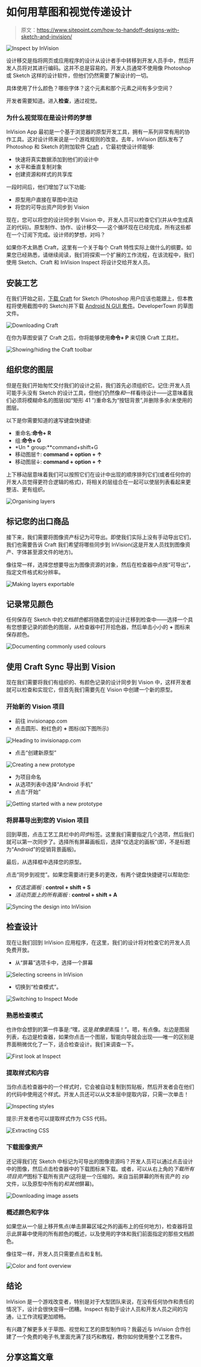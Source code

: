 # 如何用草图和视觉传递设计

> 原文：<https://www.sitepoint.com/how-to-handoff-designs-with-sketch-and-invision/>

![Inspect by InVision](img/958eea5b268260005fc9be46674cce57.png)

设计移交是指将网页或应用程序的设计从设计者手中转移到开发人员手中，然后开发人员将对其进行编码。这并不总是容易的。开发人员通常不使用像 Photoshop 或 Sketch 这样的设计软件，但他们仍然需要了解设计的一切。

具体使用了什么颜色？哪些字体？这个元素和那个元素之间有多少空间？

开发者需要知道。进入**检查**，通过视觉。

### 为什么视觉现在是设计师的梦想

InVision App 最初是一个基于浏览器的原型开发工具，拥有一系列非常有用的协作工具。这对设计师来说是一个游戏规则的改变。去年，InVision 团队发布了 Photoshop 和 Sketch 的附加软件 [Craft](https://www.invisionapp.com/craft) ，它最初使设计师能够:

*   快速将真实数据添加到他们的设计中
*   水平和垂直复制对象
*   创建资源和样式的共享库

一段时间后，他们增加了以下功能:

*   原型用户直接在草图中流动
*   将您的可导出资产同步到 Vision

现在，您可以将您的设计同步到 Vision 中，开发人员可以检查它们(并从中生成真正的代码)。原型制作、协作、设计移交——这个循环现在已经完成，所有这些都在一个订阅下完成。设计师的梦想，对吗？

如果你不太熟悉 Craft，这里有一个关于每个 Craft 特性实际上做什么的纲要。如果您已经熟悉，请继续阅读，我们将探索一个扩展的工作流程，在该流程中，我们使用 Sketch、Craft 和 InVision Inspect 将设计交给开发人员。

## 安装工艺

在我们开始之前，[下载 Craft](https://www.invisionapp.com/craft) for Sketch (Photoshop 用户应该也能跟上，但本教程将使用截图中的 Sketch)并下载 [Android N GUI 套件](https://www.sketchappsources.com/free-source/2038-android-n-gui-kit-sketch-freebie-resource.html)。DeveloperTown 的草图文件。

![Downloading Craft](img/b96f7a0ddf645e1a10590b429e1b4576.png)

在你为草图安装了 Craft 之后，你将能够使用**命令+ P** 来切换 Craft 工具栏。

![Showing/hiding the Craft toolbar](img/0bfe2f3c73c3735197996d34905dead1.png)

## 组织您的图层

但是在我们开始匆忙交付我们的设计之前，我们首先必须组织它。记住:开发人员可能手头没有 Sketch 的设计工具，但他们仍然像*和*一样看待设计——这意味着我们必须将模糊命名的图层(如“矩形 41 ”)重命名为“按钮背景”,并删除多余/未使用的图层。

以下是你需要知道的速写键盘快捷键:

*   重命名:**命令+ R**
*   组:**命令+ G**
*   *Un * group:**command+shift+G
*   移动图层↑: **command + option + ↑**
*   移动图层↓: **command + option + ↑**

上下移动层意味着我们可以按照它们在设计中出现的顺序排列它们(或者任何你的开发人员觉得更符合逻辑的格式)，将相关的层组合在一起可以使层列表看起来更整洁、更有组织。

![Organising layers](img/52f22dbaa6f682ba079a9457d682dc8e.png)

## 标记您的出口商品

接下来，我们需要将图像资产标记为可导出。即使我们实际上没有手动导出它们，我们也需要告诉 Craft 我们希望将哪些同步到 InVision(这是开发人员找到图像资产、字体甚至源文件的地方)。

像往常一样，选择您想要导出为图像资源的对象，然后在检查器中点按“可导出”，指定文件格式和分辨率。

![Making layers exportable](img/1831d543e571fb6e35a2a0fb18518426.png)

## 记录常见颜色

任何保存在 Sketch 中的*文档颜色*都将随着您的设计迁移到检查中——选择一个具有您想要记录的颜色的图层，从检查器中打开拾色器，然后单击小小的 **+** 图标来保存颜色。

![Documenting commonly used colours](img/eed6a3c30041020788e3a444907790f9.png)

## 使用 Craft Sync 导出到 Vision

现在我们需要将我们有组织的、有颜色记录的设计同步到 Vision 中，这样开发者就可以检查和实现它，但首先我们需要先在 Vision 中创建一个新的原型。

### 开始新的 Vision 项目

*   前往 invisionapp.com
*   点击圆形、粉红色的 **+** 图标(如下图所示)

![Heading to invisionapp.com](img/e844a7f97ecaa95a38a5ce73b445d771.png)

*   点击“创建新原型”

![Creating a new prototype](img/69d9928385d01d2c5d2705b430020445.png)

*   为项目命名
*   从选项列表中选择“Android 手机”
*   点击“开始”

![Getting started with a new prototype](img/b34183f636a12648895fce719bd3d95f.png)

### 将屏幕导出到您的 Vision 项目

回到草图，点击工艺工具栏中的*同步*标签。这里我们需要指定几个选项，然后我们就可以第一次同步了。选择所有屏幕画板后，选择“仅选定的画板”(即，不是标题为“Android”的促销背景画板)。

最后，从选择框中选择您的原型。

点击“同步到视觉”。如果您需要进行更多的更改，有两个键盘快捷键可以帮助您:

*   *仅选定画板* : **control + shift + S**
*   *活动页面上的所有画板* : **control + shift + A**

![Syncing the design into InVision](img/9cdf2e7dd0873b6167e783fbba200918.png)

## 检查设计

现在让我们回到 InVision 应用程序，在这里，我们的设计将对检查它的开发人员免费开放。

*   从“屏幕”选项卡中，选择一个屏幕

![Selecting screens in InVision](img/042aa89ec3e9d64ca3b7317654465fd3.png)

*   切换到“检查模式”。

![Switching to Inspect Mode](img/3a4c4276afe11752f12de584004a9b11.png)

### 熟悉检查模式

也许你会想到的第一件事是:“嘿，这是*就像是*素描！”。嗯，有点像。左边是图层列表，右边是检查器，如果你点击一个图层，智能向导就会出现——唯一的区别是界面稍微优化了一下，适合检查设计。我们来调查一下。

![First look at Inspect](img/2acbb04f80da5f4c7f7dd234a872519d.png)

### 提取样式和内容

当你点击检查器中的一个样式时，它会被自动复制到剪贴板，然后开发者会在他们的代码中使用这个样式。开发人员还可以从文本层中提取内容，只需一次单击！

![Inspecting styles](img/446d2037ff4c89fcb7ff8dfa521601f1.png)

提示:开发者也可以提取样式作为 CSS 代码。

![Extracting CSS](img/49f06ecf7d3323153c84974d9bc0df50.png)

### 下载图像资产

还记得我们在 Sketch 中标记为可导出的图像资源吗？开发人员可以通过点击设计中的图像，然后点击检查器中的下载图标来下载。或者，可以从右上角的*下载所有项目资产*图标下载所有资产(这将是一个压缩的。来自当前屏幕的所有资产的 zip 文件，以及原型中所有的*和其他*屏幕)。

![Downloading image assets](img/d396896e6ce7f2885d11b7e46c50dcd6.png)

### 概述颜色和字体

如果您从一个层上移开焦点(单击屏幕区域之外的画布上的任何地方)，检查器将显示此屏幕中使用的所有颜色的概述，以及使用的字体和我们前面指定的那些文档颜色。

像往常一样，开发人员只需要点击和复制。

![Color and font overview](img/744e33bf31e6c5c2cdc153e71b03058f.png)

## 结论

InVision 是一个游戏改变者，特别是对于大型团队来说，在没有任何协作和责任的情况下，设计会很快变得一团糟。Inspect 有助于设计人员和开发人员之间的沟通，让工作流程更加顺畅。

有兴趣了解更多关于草图、视觉和工艺的原型制作吗？我最近与 InVision 合作创建了一个免费的电子书,里面充满了技巧和教程，教你如何使用整个工艺套件。

## 分享这篇文章